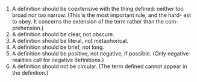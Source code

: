 1. A definition should be coextensive with the thing defined: neither too broad nor too narrow. (This is the most important rule, and the hard- est to obey. It concerns the extension of the term rather than the com- prehension.)
2. A definition should be clear, not obscure.
3. A definition should be literal, not metaphorical.
4. A definition should be brief, not long.
5. A definition should be positive, not negative, if possible. (Only negative realities call for negative definitions.)
6. A definition should not be circular. (The term defined cannot appear in
the definition.)
